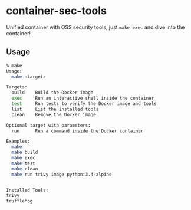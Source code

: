 # container-sec-tools
Unified container with OSS security tools, just `make exec` and dive into the container!

## Usage

```bash
% make
Usage:
  make <target>

Targets:
  build    Build the Docker image
  exec     Run an interactive shell inside the container
  test     Run tests to verify the Docker image and tools
  list     List the installed tools
  clean    Remove the Docker image

Optional target with parameters:
  run      Run a command inside the Docker container

Examples:
  make
  make build
  make exec
  make test
  make clean
  make run trivy image python:3.4-alpine


Installed Tools:
trivy
trufflehog
```